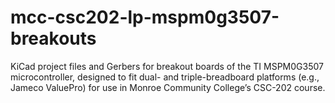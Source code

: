 # mcc-csc202-lp-mspm0g3507-breakouts
KiCad project files and Gerbers for breakout boards of the TI MSPM0G3507 microcontroller, designed to fit dual- and triple-breadboard platforms (e.g., Jameco ValuePro) for use in Monroe Community College’s CSC-202 course.
